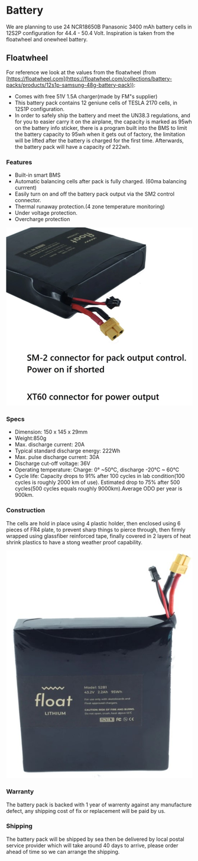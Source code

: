 # Battery

We are planning to use 24 NCR18650B Panasonic 3400 mAh battery cells in 12S2P configuration for 44.4 - 50.4 Volt. Inspiration is taken from the floatwheel and onewheel battery.

## Floatwheel

For reference we look at the values from the floatwheel (from [https://floatwheel.com](https://floatwheel.com/collections/battery-packs/products/12s1p-samsung-48g-battery-pack)):

- Comes with free 51V 1.5A charger(made by FM"s supplier)
- This battery pack contains 12 geniune cells of TESLA 2170 cells, in 12S1P configuration.
- In order to safely ship the battery and meet the UN38.3 regulations, and for you to easier carry it on the airplane, the capacity is marked as 95wh on the battery info sticker, there is a program built into the BMS  to limit the battery capacity to 95wh when it gets out of factory, the limitation will be lifted after the battery is charged for the first time. Afterwards, the battery pack will have a capacity of 222wh.

### Features

- Built-in smart BMS
- Automatic balancing cells after pack is fully charged. (60ma balancing currrent) 
- Easily turn on and off the battery pack output via the SM2 control connector.
- Thermal runaway protection.(4 zone temperature monitoring)
- Under voltage protection.
- Overcharge protection

![Battery 220 Wh Floatwheel](../../docs/battery2.jpg)

### Specs

- Dimension: 150 x 145 x 29mm
- Weight:850g
- Max. discharge current: 20A
- Typical standard discharge energy: 222Wh
- Max. pulse discharge current: 30A
- Discharge cut-off voltage: 36V
- Operating temperature: Charge: 0° ~50°C, discharge -20°C ~ 60°C
- Cycle life: Capacity drops to 91% after 100 cycles in lab condition(100 cycles is roughly 2000 km of use). Estimated drop to 75% after 500 cycles(500 cycles equals roughly 9000km).Average ODO per year is 900km.

### Construction

The cells are hold in place using 4 plastic holder, then enclosed using 6 pieces of FR4 plate, to prevent sharp things to pierce through, then firmly wrapped using glassfiber reinforced tape, finally covered in 2 layers of heat shrink plastics to have a stong weather proof capability.

![Battery 220 Wh Floatwheel](../../docs/battery1.jpg)

### Warranty

The battery pack is backed with 1 year of warrenty against any manufacture defect, any shipping cost of fix or replacement will be paid by us.

### Shipping

The battery pack will be shipped by sea then be delivered by local postal service provider which will take around 40 days to arrive, please order ahead of time so we can arrange the shipping.
